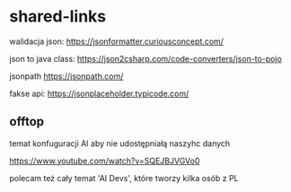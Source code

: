 # shared-links

walidacja json:
https://jsonformatter.curiousconcept.com/

json to java class:
https://json2csharp.com/code-converters/json-to-pojo

jsonpath https://jsonpath.com/

fakse api:
https://jsonplaceholder.typicode.com/


## offtop
temat konfuguracji AI aby nie udostępniałą naszyhc danych

https://www.youtube.com/watch?v=SQEJBJVGVo0

polecam też cały temat 'AI Devs', które tworzy kilka osób z PL
